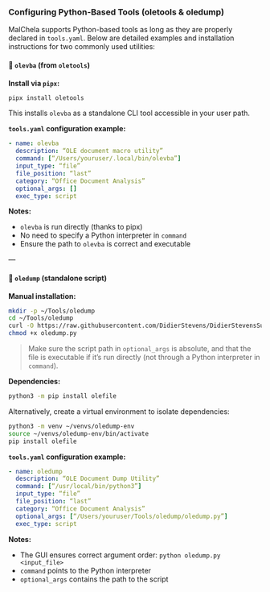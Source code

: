 
### Configuring Python-Based Tools (oletools & oledump)

MalChela supports Python-based tools as long as they are properly declared in `tools.yaml`. Below are detailed examples and installation instructions for two commonly used utilities:

#### 🔧 `olevba` (from `oletools`)

**Install via `pipx`:**

```bash
pipx install oletools
```

This installs `olevba` as a standalone CLI tool accessible in your user path.

**`tools.yaml` configuration example:**

```yaml
- name: olevba
  description: “OLE document macro utility”
  command: [“/Users/youruser/.local/bin/olevba”]
  input_type: “file”
  file_position: “last”
  category: “Office Document Analysis”
  optional_args: []
  exec_type: script
```

**Notes:**

- `olevba` is run directly (thanks to pipx)
- No need to specify a Python interpreter in `command`
- Ensure the path to `olevba` is correct and executable

—

#### 🔧 `oledump` (standalone script)

**Manual installation:**

```bash
mkdir -p ~/Tools/oledump
cd ~/Tools/oledump
curl -O https://raw.githubusercontent.com/DidierStevens/DidierStevensSuite/master/oledump.py
chmod +x oledump.py
```

> Make sure the script path in `optional_args` is absolute, and that the file is executable if it’s run directly (not through a Python interpreter in `command`).

**Dependencies:**

```bash
python3 -m pip install olefile
```

Alternatively, create a virtual environment to isolate dependencies:

```bash
python3 -m venv ~/venvs/oledump-env
source ~/venvs/oledump-env/bin/activate
pip install olefile
```

**`tools.yaml` configuration example:**

```yaml
- name: oledump
  description: “OLE Document Dump Utility”
  command: [“/usr/local/bin/python3”]
  input_type: “file”
  file_position: “last”
  category: “Office Document Analysis”
  optional_args: [“/Users/youruser/Tools/oledump/oledump.py”]
  exec_type: script
```

**Notes:**

- The GUI ensures correct argument order: `python oledump.py <input_file>`
- `command` points to the Python interpreter
- `optional_args` contains the path to the script
